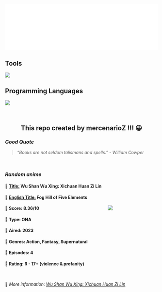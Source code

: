 
<img src="svg/nai.svg" />

<p>
  <h2>Tools</h2>
  <a href="https://skillicons.dev">
    <img src="https://skillicons.dev/icons?i=git,bash,vim,ubuntu,tensorflow,pytorch,docker,raspberrypi" />
  </a>

  <br />

  <h2>Programming Languages</h2>

  <a href="https://skillicons.dev">
    <img src="https://skillicons.dev/icons?i=python,c,cpp" />
  </a>
</p>

<br />

<h2 align="center">This repo created by mercenarioZ !!! 😀</h2>
<h3><i>Good Quote</i></h3>

<blockquote>
<i>
“Books are not seldom talismans and spells.” - William Cowper
</i>
</blockquote>

<br />

<h3><i>Random anime</i></h3>

<h4>
  <strong>🥭 <u>Title:</u></strong> Wu Shan Wu Xing: Xichuan Huan Zi Lin
</h4>

<h4>🌿 <u>English Title:</u> Fog Hill of Five Elements</h4>

<img align="right" width="165" src=https://cdn.myanimelist.net/images/anime/1433/119529.jpg />

<h4>🌱 Score: 8.36/10</h4>

<h4>🌲 Type: ONA</h4>

<h4>🌴 Aired: 2023</h4>

<h4>🌵 Genres: Action, Fantasy, Supernatural</h4>

<h4>🥑 Episodes: 4</h4>

<h4>🍏 Rating: R - 17+ (violence & profanity)</h4>

<br />

🍂 *More information: [Wu Shan Wu Xing: Xichuan Huan Zi Lin](https://myanimelist.net/anime/50407/Wu_Shan_Wu_Xing__Xichuan_Huan_Zi_Lin)*
    
